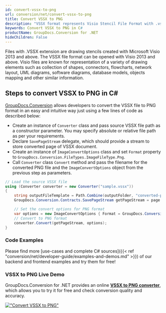 ```yaml
---
id: convert-vssx-to-png
url: conversion/net/convert-vssx-to-png
title: Convert VSSX to PNG
description: "VSSX format represents Visio Stencil File Format with .vssx extension. Learn how to convert VSSX to PNG file programmatically in C# language using GroupDocs.Conversion for .NET library."
keywords: Convert VSSX to PNG in C#
productName: GroupDocs.Conversion for .NET
hideChildren: False
---
```


Files with .VSSX extension are drawing stencils created with Microsoft Visio 2013 and above. The VSSX file format can be opened with Visio 2013 and above. Visio files are known for representation of a variety of drawing elements such as collection of shapes, connectors, flowcharts, network layout, UML diagrams, software diagrams, database models, objects mapping and other similar information.

## Steps to convert VSSX to PNG in C#

[GroupDocs.Conversion](https://products.groupdocs.com/conversion/net) allows developers to convert the VSSX file to PNG format in an easy and intuitive way just using a few lines of code as described below:

* Create an instance of `Converter` class and pass source VSSX file path as a constructor parameter. You may specify absolute or relative file path as per your requirements. 
* Declare `SavePageStream` delegate, which should provide a stream to store converted page of VSSX document.
* Create an instance of `ImageConvertOptions` class and set `Format` property to `GroupDocs.Conversion.FileTypes.ImageFileType.Png`.
* Call `Converter` class `Convert` method and pass the filename for the converted PNG file and the `ImageConvertOptions` object from the previous step as parameters.

```csharp
// Load the source VSSX file
using (Converter converter = new Converter("sample.vssx"))
{
    string outputFileTemplate = Path.Combine(outputFolder, "converted-page-{0}.png");
    GroupDocs.Conversion.Contracts.SavePageStream getPageStream = page => new FileStream(string.Format(outputFileTemplate, page), FileMode.Create);

    // Set the convert options for PNG format
    var options = new ImageConvertOptions { Format = GroupDocs.Conversion.FileTypes.ImageFileType.Png };   
    // Convert to PNG format
    converter.Convert(getPageStream, options);
}
```

### Code Examples

Please find more [use-cases and complete C# sources]({{< ref "conversion/net/developer-guide/examples-and-demos.md" >}}) of our backend and frontend examples and try them for free!

### VSSX to PNG Live Demo

GroupDocs.Conversion for .NET provides an online [**VSSX to PNG converter**](https://products.groupdocs.app/conversion/vssx-to-png), which allows you to try it for free and check conversion quality and accuracy.

[!["Convert VSSX to PNG"](conversion/net/images/convert-to-png/convert-vssx-to-png.png)](https://products.groupdocs.app/conversion/vssx-to-png)